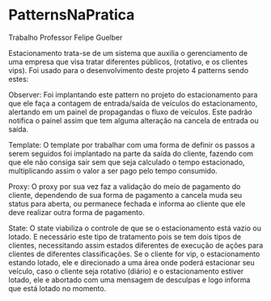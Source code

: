 # PatternsNaPratica
Trabalho Professor Felipe Guelber

Estacionamento trata-se de um sistema que auxilia o gerenciamento de uma empresa que visa tratar diferentes públicos, (rotativo, e os clientes vips). Foi usado para o desenvolvimento deste projeto 4 patterns sendo estes:

Observer: Foi implantando este pattern no projeto do estacionamento para que ele faça a contagem de entrada/saída de veículos do estacionamento, alertando em um painel de propagandas o fluxo de veículos. Este padrão notifica o painel assim que tem alguma alteração na cancela de entrada ou saída.
 
Template:  O template por trabalhar com uma forma de definir os passos a serem seguidos foi implantado na parte da saída do cliente, fazendo com que ele não consiga sair sem que seja calculado o tempo estacionado, multiplicando assim o valor a ser pago pelo tempo consumido.
 
Proxy: O proxy por sua vez faz a validação do meio de pagamento do cliente, dependendo de sua forma de pagamento a cancela muda seu status para aberta, ou permanece fechada e informa ao cliente que ele deve realizar outra forma de pagamento.
 
State:  O state viabiliza o controle de que se o estacionamento está vazio ou lotado. E necessário este tipo de tratamento pois se tem dois tipos de clientes, necessitando assim estados diferentes de execução de ações para clientes de diferentes classificações. Se o cliente for vip, o estacionamento estando lotado, ele e direcionado a uma área onde poderá estacionar seu veículo, caso o cliente seja rotativo (diário) e o estacionamento estiver lotado, ele e abortado com uma mensagem de desculpas e logo informa que está lotado no momento.
